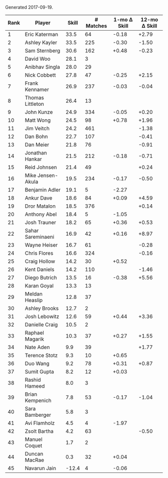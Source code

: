 Generated 2017-09-19.

| Rank | Player            | Skill | # Matches | 1-mo Δ Skill | 12-mo Δ Skill |
|------|-------------------|-------|-----------|--------------|---------------|
|    1 | Eric Katerman     |  33.5 |        64 |        -0.18 |         +2.79 |
|    2 | Ashley Kayler     |  33.5 |       225 |        -0.30 |         -1.50 |
|    3 | Sam Sternberg     |  30.6 |       162 |        +0.48 |         -0.23 |
|    4 | David Woo         |  28.1 |         3 |              |               |
|    5 | Anibhav Singla    |  28.0 |        29 |              |               |
|    6 | Nick Cobbett      |  27.8 |        47 |        -0.25 |         +2.15 |
|    7 | Frank Kennamer    |  26.9 |       237 |        -0.03 |         -0.04 |
|    8 | Thomas Littleton  |  26.4 |        13 |              |               |
|    9 | John Kunze        |  24.9 |       334 |        -0.05 |         +0.20 |
|   10 | Matt Wong         |  24.5 |        98 |        +0.78 |         +1.96 |
|   11 | Jim Veitch        |  24.2 |       461 |              |         -1.38 |
|   12 | Dan Bohn          |  22.7 |       107 |              |         -0.41 |
|   13 | Dan Meier         |  21.8 |        76 |              |         -0.91 |
|   14 | Jonathan Hankar   |  21.5 |       212 |        -0.18 |         -0.71 |
|   15 | Reid Johnsen      |  21.4 |        49 |              |         +0.24 |
|   16 | Mike Jensen-Akula |  19.5 |       234 |        -0.17 |         -0.50 |
|   17 | Benjamin Adler    |  19.1 |         5 |        -2.27 |               |
|   18 | Ankur Dave        |  18.6 |        84 |        +0.09 |         +4.59 |
|   19 | Dror Matalon      |  18.5 |       376 |              |         +0.14 |
|   20 | Anthony Abel      |  18.4 |         5 |        -1.05 |               |
|   21 | Josh Trauner      |  18.2 |        65 |        +0.36 |         +0.53 |
|   22 | Sahar Sareminaeni |  16.9 |        42 |        +0.16 |         +8.97 |
|   23 | Wayne Heiser      |  16.7 |        61 |              |         -0.28 |
|   24 | Chris Flores      |  16.6 |       324 |              |         -0.16 |
|   25 | Craig Hollow      |  14.2 |        30 |        +0.52 |               |
|   26 | Kent Daniels      |  14.2 |       110 |              |         -1.46 |
|   27 | Diego Butrich     |  13.5 |        16 |        -0.38 |         +5.56 |
|   28 | Karan Goyal       |  13.3 |        13 |              |               |
|   29 | Meldan Heaslip    |  12.8 |        37 |              |               |
|   30 | Ashley Brooks     |  12.7 |         2 |              |               |
|   31 | Josh Lebowitz     |  12.6 |        59 |        +0.44 |         +3.36 |
|   32 | Danielle Craig    |  10.5 |         2 |              |               |
|   33 | Raphael Magarik   |  10.3 |        37 |        +0.27 |         +1.55 |
|   34 | Nate Aden         |   9.9 |        39 |              |         +1.77 |
|   35 | Terence Stotz     |   9.3 |        10 |        +0.65 |               |
|   36 | Duo Wang          |   9.2 |        78 |        +0.31 |         +0.87 |
|   37 | Sumit Gupta       |   8.2 |        12 |        +0.03 |               |
|   38 | Rashid Hameed     |   8.0 |         3 |              |               |
|   39 | Brian Kempenich   |   7.8 |        53 |        -0.17 |         -1.04 |
|   40 | Sara Bamberger    |   5.8 |         3 |              |               |
|   41 | Avi Flamholz      |   4.5 |         4 |        -1.97 |               |
|   42 | Zsolt Bartha      |   4.2 |        63 |              |         -0.50 |
|   43 | Manuel Coquet     |   1.7 |         2 |              |               |
|   44 | Duncan MacRae     |   0.3 |        32 |        +0.04 |               |
|   45 | Navarun Jain      | -12.4 |         4 |        -0.06 |               |